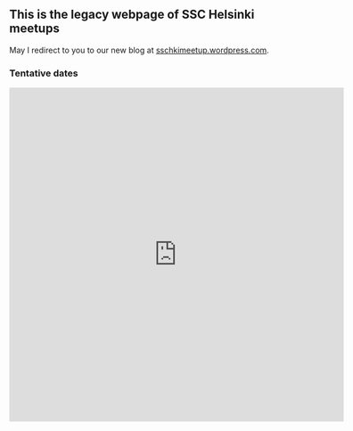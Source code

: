 ## This is the legacy webpage of SSC Helsinki meetups

May I redirect to you to our new blog at [sschkimeetup.wordpress.com](https://sschkimeetup.wordpress.com/).

### Tentative dates

<iframe src="https://calendar.google.com/calendar/embed?height=600&amp;wkst=2&amp;bgcolor=%23FFFFFF&amp;src=sschelsinkimeetup%40gmail.com&amp;color=%238C500B&amp;ctz=Europe%2FHelsinki" style="border-width:0" width="600" height="600" frameborder="0" scrolling="no"></iframe>
